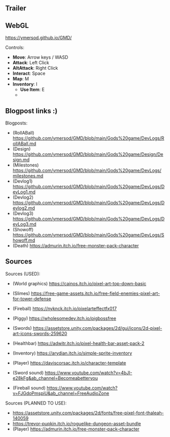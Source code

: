 Trailer
-


WebGL
- 
https://ymersod.github.io/GMD/

Controls:
- **Move**: Arrow keys / WASD
- **Attack**: Left Click
- **AltAttack**: Right Click
- **Interact**: Space
- **Map**: M
- **Inventory**: I
   - **Use Item**: E
   - 
Blogpost links :)
-
Blogposts:
- (RollABall) https://github.com/ymersod/GMD/blob/main/Gods%20game/DevLogs/RollABall.md
- (Design) https://github.com/ymersod/GMD/blob/main/Gods%20game/Design/Design.md
- (Milestones) https://github.com/ymersod/GMD/blob/main/Gods%20game/DevLogs/milestones.md
- (Devlog1) https://github.com/ymersod/GMD/blob/main/Gods%20game/DevLogs/DevLog1.md
- (Devlog2) https://github.com/ymersod/GMD/blob/main/Gods%20game/DevLogs/Devlog2.md
- (Devlog3) https://github.com/ymersod/GMD/blob/main/Gods%20game/DevLogs/DevLog3.md
- (Showoff) https://github.com/ymersod/GMD/blob/main/Gods%20game/DevLogs/Showoff.md
- (Death) https://admurin.itch.io/free-monster-pack-character

Sources
-
Sources (USED):
- (World graphics) https://cainos.itch.io/pixel-art-top-down-basic
- (Slimes) https://free-game-assets.itch.io/free-field-enemies-pixel-art-for-tower-defense
- (Fireball) https://nyknck.itch.io/pixelarteffectfx017
- (Piggy) https://wholesomedev.itch.io/pigbossfree
- (Swords) https://assetstore.unity.com/packages/2d/gui/icons/2d-pixel-art-icons-swords-259620
- (Healthbar) https://adwitr.itch.io/pixel-health-bar-asset-pack-2
- (Inventory) https://arydian.itch.io/simple-sprite-inventory
- (Player) https://daviscorsac.itch.io/character-template

- (Sword sound) https://www.youtube.com/watch?v=4bJI-e28kFg&ab_channel=Becomeabetteryou
- (Fireball sound) https://www.youtube.com/watch?v=FJGdoPmspiU&ab_channel=FreeAudioZone

Sources (PLANNED TO USE):
- https://assetstore.unity.com/packages/2d/fonts/free-pixel-font-thaleah-140059
- https://trevor-pupkin.itch.io/roguelike-dungeon-asset-bundle
- (Player) https://admurin.itch.io/free-monster-pack-character

